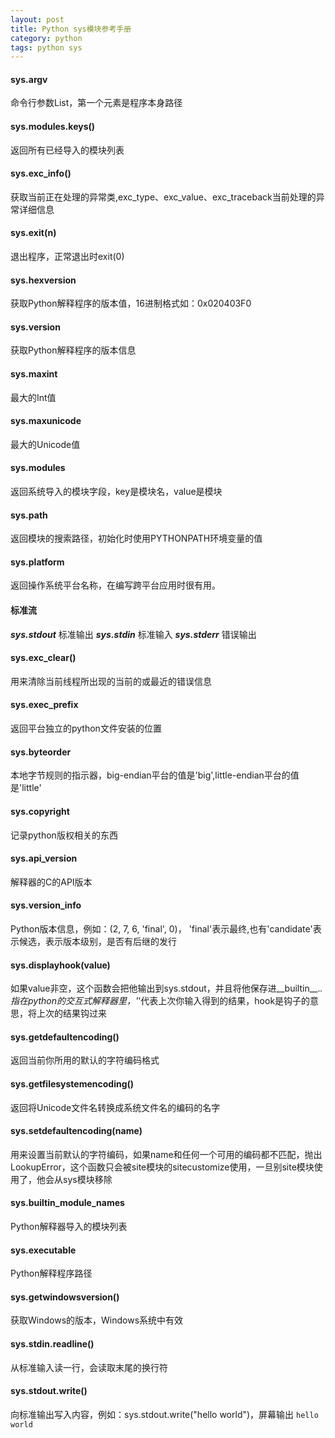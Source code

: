 ```yaml
---
layout: post
title: Python sys模块参考手册
category: python
tags: python sys
---
```


#### sys.argv
命令行参数List，第一个元素是程序本身路径 

#### sys.modules.keys()
返回所有已经导入的模块列表 

#### sys.exc_info()
获取当前正在处理的异常类,exc_type、exc_value、exc_traceback当前处理的异常详细信息 

#### sys.exit(n)
退出程序，正常退出时exit(0) 

#### sys.hexversion
获取Python解释程序的版本值，16进制格式如：0x020403F0 

#### sys.version
获取Python解释程序的版本信息 

#### sys.maxint
最大的Int值 

#### sys.maxunicode
最大的Unicode值 

#### sys.modules
返回系统导入的模块字段，key是模块名，value是模块 

#### sys.path
返回模块的搜索路径，初始化时使用PYTHONPATH环境变量的值 

#### sys.platform
返回操作系统平台名称，在编写跨平台应用时很有用。

#### 标准流
***sys.stdout***         标准输出
***sys.stdin***          标准输入
***sys.stderr***         错误输出

#### sys.exc_clear()
用来清除当前线程所出现的当前的或最近的错误信息

#### sys.exec_prefix
返回平台独立的python文件安装的位置

#### sys.byteorder
本地字节规则的指示器，big-endian平台的值是'big',little-endian平台的值是'little'

#### sys.copyright
记录python版权相关的东西

#### sys.api_version
解释器的C的API版本

#### sys.version_info 
Python版本信息，例如：(2, 7, 6, 'final', 0)， 'final'表示最终,也有'candidate'表示候选，表示版本级别，是否有后继的发行

#### sys.displayhook(value)
如果value非空，这个函数会把他输出到sys.stdout，并且将他保存进__builtin__._.指在python的交互式解释器里，'_'代表上次你输入得到的结果，hook是钩子的意思，将上次的结果钩过来

#### sys.getdefaultencoding()
返回当前你所用的默认的字符编码格式

#### sys.getfilesystemencoding()
返回将Unicode文件名转换成系统文件名的编码的名字

#### sys.setdefaultencoding(name)
用来设置当前默认的字符编码，如果name和任何一个可用的编码都不匹配，抛出LookupError，这个函数只会被site模块的sitecustomize使用，一旦别site模块使用了，他会从sys模块移除

#### sys.builtin_module_names
Python解释器导入的模块列表 

#### sys.executable
Python解释程序路径 

#### sys.getwindowsversion()
获取Windows的版本，Windows系统中有效

#### sys.stdin.readline()
从标准输入读一行，会读取末尾的换行符

#### sys.stdout.write()
向标准输出写入内容，例如：sys.stdout.write("hello world")，屏幕输出 `hello world`